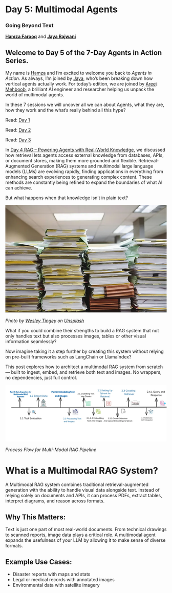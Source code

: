 # Day 5: Multimodal Agents
### Going Beyond Text

[**Hamza Farooq**](https://github.com/hamzafarooq) and [**Jaya Rajwani**](https://github.com/JayaRajwani)

## Welcome to Day 5 of the 7-Day Agents in Action Series.

My name is [Hamza](https://www.linkedin.com/in/hamzafarooq/) and I’m excited to welcome you back to *Agents in Action*. As always, I’m joined by [Jaya](https://www.linkedin.com/in/jayarajwani/), who’s been breaking down how vertical agents actually work. For today’s edition, we are joined by [Areej Mehboob](https://www.linkedin.com/in/areej-mehboob-396b7a207/), a brilliant AI engineer and researcher helping us unpack the world of multimodal agents.

In these 7 sessions we will uncover all we can about Agents, what they are, how they work and the what’s really behind all this hype?

Read: [Day 1](link)

Read: [Day 2](link)

Read: [Day 3](link)

In [Day 4 RAG – Powering Agents with Real-World Knowledge](link), we discussed how retrieval lets agents access external knowledge from databases, APIs, or document stores, making them more grounded and flexible. Retrieval-Augmented Generation (RAG) systems and multimodal large language models (LLMs) are evolving rapidly, finding applications in everything from enhancing search experiences to generating complex content. These methods are constantly being refined to expand the boundaries of what AI can achieve.

But what happens when that knowledge isn’t in plain text?

![Plain Text](images/plain-text.png)
<p>
  <em>Photo by <a href="https://unsplash.com/@wesleyphotography?utm_source=medium&utm_medium=referral">Wesley Tingey</a> on <a href="https://unsplash.com/?utm_source=medium&utm_medium=referral">Unsplash</a></em>
</p>

What if you could combine their strengths to build a RAG system that not only handles text but also processes images, tables or other visual information seamlessly?

Now imagine taking it a step further by creating this system without relying on pre-built frameworks such as LangChain or LlamaIndex?

This post explores how to architect a multimodal RAG system from scratch — built to ingest, embed, and retrieve both text and images. No wrappers, no dependencies, just full control.

![Multimodal RAG](images/multimodal-rag.png)
<p>
  <em>Process Flow for Multi-Modal RAG Pipeline</em>
</p>

# **What is a Multimodal RAG System?**
A Multimodal RAG system combines traditional retrieval-augmented generation with the ability to handle visual data alongside text. Instead of relying solely on documents and APIs, it can process PDFs, extract tables, interpret diagrams, and reason across formats.

## **Why This Matters**:
Text is just one part of most real-world documents. From technical drawings to scanned reports, image data plays a critical role. A multimodal agent expands the usefulness of your LLM by allowing it to make sense of diverse formats.

## **Example Use Cases**:
- Disaster reports with maps and stats
- Legal or medical records with annotated images
- Environmental data with satellite imagery

